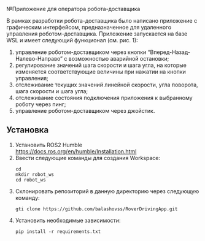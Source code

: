 №Приложение для оператора робота-доставщика

В рамках разработки робота-доставщика было написано приложение с графическим интерфейсом, предназначенное для удаленного управления роботом-доставщика. Приложение запускается на базе WSL и имеет следующий функционал (см. рис. 1):
1)	управление роботом-доставщиком через кнопки “Вперед-Назад-Налево-Направо” с возможностью аварийной остановки;
2)	регулирование значений шага скорости и шага угла, на которые изменяется соответствующие величины при нажатии на кнопки управления;
3)	отслеживание текущих значений линейной скорости, угла поворота, шага скорости и шага угла;
4)	отслеживание состояния подключения приложения к выбранному роботу через пинг;
5)	управление роботом-доставщиком через джойстик.


## Установка
1. Установить ROS2 Humble https://docs.ros.org/en/humble/Installation.html
2. Ввести следующие команды для создания Workspace:
   ```
   cd
   mkdir robot_ws
   cd robot_ws
   ```
3. Склонировать репозиторий в данную директорию через следующую команду:
   ```
   gti clone https://github.com/balashovss/RoverDrivingApp.git
   ```
4. Установить необходимые зависимости:
   ```
   pip install -r requirements.txt
   ```
